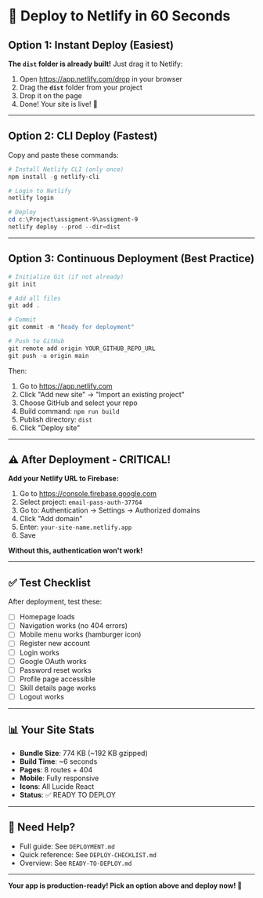 # 🚀 Deploy to Netlify in 60 Seconds

## Option 1: Instant Deploy (Easiest)

**The `dist` folder is already built!** Just drag it to Netlify:

1. Open https://app.netlify.com/drop in your browser
2. Drag the **`dist`** folder from your project
3. Drop it on the page
4. Done! Your site is live! 🎉

---

## Option 2: CLI Deploy (Fastest)

Copy and paste these commands:

```powershell
# Install Netlify CLI (only once)
npm install -g netlify-cli

# Login to Netlify
netlify login

# Deploy
cd c:\Project\assigment-9\assigment-9
netlify deploy --prod --dir=dist
```

---

## Option 3: Continuous Deployment (Best Practice)

```powershell
# Initialize Git (if not already)
git init

# Add all files
git add .

# Commit
git commit -m "Ready for deployment"

# Push to GitHub
git remote add origin YOUR_GITHUB_REPO_URL
git push -u origin main
```

Then:
1. Go to https://app.netlify.com
2. Click "Add new site" → "Import an existing project"
3. Choose GitHub and select your repo
4. Build command: `npm run build`
5. Publish directory: `dist`
6. Click "Deploy site"

---

## ⚠️ After Deployment - CRITICAL!

**Add your Netlify URL to Firebase:**

1. Go to https://console.firebase.google.com
2. Select project: `email-pass-auth-37764`
3. Go to: Authentication → Settings → Authorized domains
4. Click "Add domain"
5. Enter: `your-site-name.netlify.app`
6. Save

**Without this, authentication won't work!**

---

## ✅ Test Checklist

After deployment, test these:

- [ ] Homepage loads
- [ ] Navigation works (no 404 errors)
- [ ] Mobile menu works (hamburger icon)
- [ ] Register new account
- [ ] Login works
- [ ] Google OAuth works
- [ ] Password reset works
- [ ] Profile page accessible
- [ ] Skill details page works
- [ ] Logout works

---

## 📊 Your Site Stats

- **Bundle Size**: 774 KB (~192 KB gzipped)
- **Build Time**: ~6 seconds
- **Pages**: 8 routes + 404
- **Mobile**: Fully responsive
- **Icons**: All Lucide React
- **Status**: ✅ READY TO DEPLOY

---

## 🎯 Need Help?

- Full guide: See `DEPLOYMENT.md`
- Quick reference: See `DEPLOY-CHECKLIST.md`
- Overview: See `READY-TO-DEPLOY.md`

---

**Your app is production-ready! Pick an option above and deploy now! 🚀**
